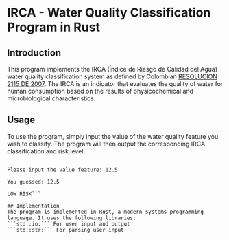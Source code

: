 # IRCA - Water Quality Classification Program in Rust

## Introduction
This program implements the IRCA (Índice de Riesgo de Calidad del Agua) water quality classification system as defined by Colombian [RESOLUCION 2115 DE 2007](https://www.udea.edu.co/wps/wcm/connect/udea/c46bea38-2c19-4942-8b74-6475d1a36625/Resoluci%C3%B3n+2115+de+2007.pdf?MOD=AJPERES). The IRCA is an indicator that evaluates the quality of water for human consumption based on the results of physicochemical and microbiological characteristics.

## Usage
To use the program, simply input the value of the water quality feature you wish to classify. The program will then output the corresponding IRCA classification and risk level.
```IRCA CLASIFICATION

Please input the value feature: 12.5

You guessed: 12.5

LOW RISK```

## Implementation
The program is implemented in Rust, a modern systems programming language. It uses the following libraries:
```std::io:``` For user input and output
```std::str:``` For parsing user input
